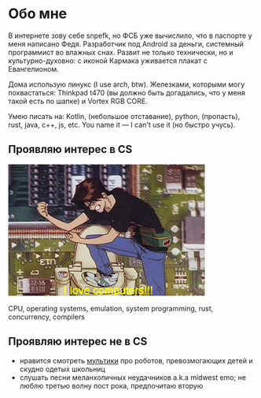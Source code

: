 # Обо мне
В интернете зову себе snpefk, но ФСБ уже вычислило, что в паспорте у меня написано Федя. Разработчик под Android за деньги, системный программист во влажных снах. Развит не только технически, но и культурно-духовно: с иконой Кармака уживается плакат с Евангелионом. 

Дома использую линукс (I use arch, btw). Железками, которыми могу похвастаться:  Thinkpad t470 (вы должно быть догадались, что у меня такой есть по шапке) и Vortex RGB CORE.

Умею писать на: Kotlin, (небольшое отставание), python, (пропасть), rust, java, c++, js, etc. You name it — I can't use it (но быстро учусь).

## Проявляю интерес в CS
![alt](/assets/img/love_computers.gif)

CPU, operating systems, emulation, system programming, rust, concurrency, compilers

## Проявляю интерес не в CS 
- нравится смотреть [мультики](https://myanimelist.net/profile/Snpefk) про роботов, превозмогающих детей и скудно одетых школьниц
- слушать песни меланхоличных неудачников a.k.a midwest emo; не люблю третью волну пост рока, предпочитаю вторую 

